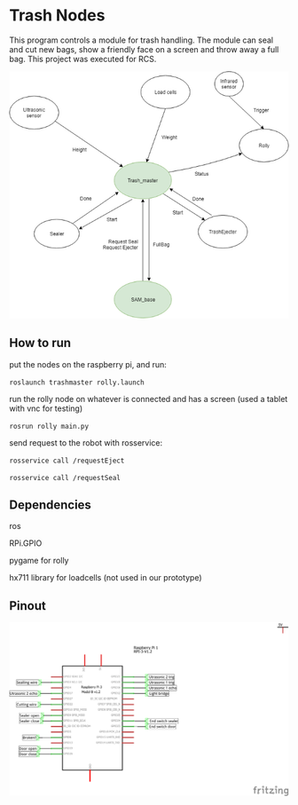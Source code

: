 # Trash Nodes
This program controls a module for trash handling. The module can seal and cut new bags, show a friendly face on a screen and throw away a full bag.
This project was executed for RCS.

![](Trashy_nodes.png)
## How to run

put the nodes on the raspberry pi, and run: 

`roslaunch trashmaster rolly.launch`

run the rolly node on whatever is connected and has a screen (used a tablet with vnc for testing)

`rosrun rolly main.py`

send request to the robot with rosservice:

`rosservice call /requestEject`

`rosservice call /requestSeal`

## Dependencies

ros

RPi.GPIO

pygame for rolly

hx711 library for loadcells (not used in our prototype)


## Pinout

![](Pinout.png)
